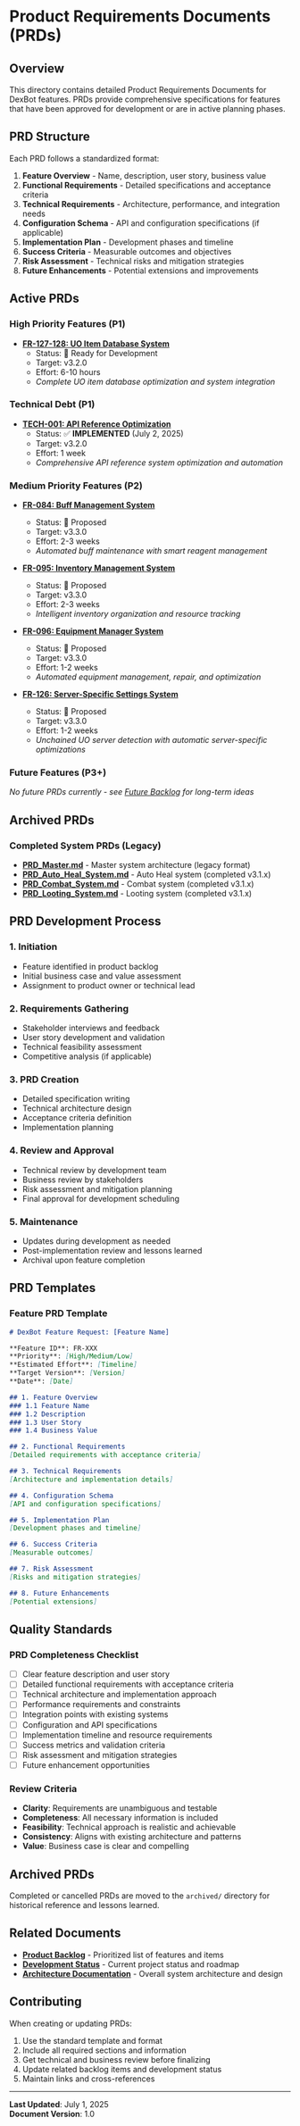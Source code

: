 # Product Requirements Documents (PRDs)

## Overview

This directory contains detailed Product Requirements Documents for DexBot features. PRDs provide comprehensive specifications for features that have been approved for development or are in active planning phases.

## PRD Structure

Each PRD follows a standardized format:
1. **Feature Overview** - Name, description, user story, business value
2. **Functional Requirements** - Detailed specifications and acceptance criteria  
3. **Technical Requirements** - Architecture, performance, and integration needs
4. **Configuration Schema** - API and configuration specifications (if applicable)
5. **Implementation Plan** - Development phases and timeline
6. **Success Criteria** - Measurable outcomes and objectives
7. **Risk Assessment** - Technical risks and mitigation strategies
8. **Future Enhancements** - Potential extensions and improvements

## Active PRDs

### High Priority Features (P1)
- **[FR-127-128: UO Item Database System](./FR-127-128_UO_Item_Database_System.md)**
  - Status: 📝 Ready for Development
  - Target: v3.2.0
  - Effort: 6-10 hours
  - *Complete UO item database optimization and system integration*

### Technical Debt (P1)
- **[TECH-001: API Reference Optimization](./TECH-001_API_Reference_Optimization.md)**
  - Status: ✅ **IMPLEMENTED** (July 2, 2025)
  - Target: v3.2.0
  - Effort: 1 week
  - *Comprehensive API reference system optimization and automation*

### Medium Priority Features (P2)
- **[FR-084: Buff Management System](./FR-084_Buff_Management_System.md)**
  - Status: 📝 Proposed
  - Target: v3.3.0
  - Effort: 2-3 weeks
  - *Automated buff maintenance with smart reagent management*

- **[FR-095: Inventory Management System](./FR-095_Inventory_Management_System.md)**
  - Status: 📝 Proposed
  - Target: v3.3.0
  - Effort: 2-3 weeks
  - *Intelligent inventory organization and resource tracking*

- **[FR-096: Equipment Manager System](./FR-096_Equipment_Manager_System.md)**
  - Status: 📝 Proposed
  - Target: v3.3.0
  - Effort: 1-2 weeks
  - *Automated equipment management, repair, and optimization*

- **[FR-126: Server-Specific Settings System](./FR-126_Server_Specific_Settings_System.md)**
  - Status: 📝 Proposed
  - Target: v3.3.0
  - Effort: 1-2 weeks  
  - *Unchained UO server detection with automatic server-specific optimizations*

### Future Features (P3+)
*No future PRDs currently - see [Future Backlog](../backlog/future/features.md) for long-term ideas*

## Archived PRDs

### Completed System PRDs (Legacy)
- **[PRD_Master.md](./archived/PRD_Master.md)** - Master system architecture (legacy format)
- **[PRD_Auto_Heal_System.md](./archived/PRD_Auto_Heal_System.md)** - Auto Heal system (completed v3.1.x)
- **[PRD_Combat_System.md](./archived/PRD_Combat_System.md)** - Combat system (completed v3.1.x)  
- **[PRD_Looting_System.md](./archived/PRD_Looting_System.md)** - Looting system (completed v3.1.x)

## PRD Development Process

### 1. Initiation
- Feature identified in product backlog
- Initial business case and value assessment
- Assignment to product owner or technical lead

### 2. Requirements Gathering
- Stakeholder interviews and feedback
- User story development and validation
- Technical feasibility assessment
- Competitive analysis (if applicable)

### 3. PRD Creation
- Detailed specification writing
- Technical architecture design
- Acceptance criteria definition
- Implementation planning

### 4. Review and Approval
- Technical review by development team
- Business review by stakeholders
- Risk assessment and mitigation planning
- Final approval for development scheduling

### 5. Maintenance
- Updates during development as needed
- Post-implementation review and lessons learned
- Archival upon feature completion

## PRD Templates

### Feature PRD Template
```markdown
# DexBot Feature Request: [Feature Name]

**Feature ID**: FR-XXX
**Priority**: [High/Medium/Low]
**Estimated Effort**: [Timeline]
**Target Version**: [Version]
**Date**: [Date]

## 1. Feature Overview
### 1.1 Feature Name
### 1.2 Description  
### 1.3 User Story
### 1.4 Business Value

## 2. Functional Requirements
[Detailed requirements with acceptance criteria]

## 3. Technical Requirements
[Architecture and implementation details]

## 4. Configuration Schema
[API and configuration specifications]

## 5. Implementation Plan
[Development phases and timeline]

## 6. Success Criteria
[Measurable outcomes]

## 7. Risk Assessment
[Risks and mitigation strategies]

## 8. Future Enhancements
[Potential extensions]
```

## Quality Standards

### PRD Completeness Checklist
- [ ] Clear feature description and user story
- [ ] Detailed functional requirements with acceptance criteria
- [ ] Technical architecture and implementation approach
- [ ] Performance requirements and constraints
- [ ] Integration points with existing systems
- [ ] Configuration and API specifications
- [ ] Implementation timeline and resource requirements
- [ ] Success metrics and validation criteria
- [ ] Risk assessment and mitigation strategies
- [ ] Future enhancement opportunities

### Review Criteria
- **Clarity**: Requirements are unambiguous and testable
- **Completeness**: All necessary information is included
- **Feasibility**: Technical approach is realistic and achievable
- **Consistency**: Aligns with existing architecture and patterns
- **Value**: Business case is clear and compelling

## Archived PRDs

Completed or cancelled PRDs are moved to the `archived/` directory for historical reference and lessons learned.

## Related Documents

- **[Product Backlog](../backlog/PRODUCT_BACKLOG.md)** - Prioritized list of features and items
- **[Development Status](../Development_Status.md)** - Current project status and roadmap
- **[Architecture Documentation](../README.md)** - Overall system architecture and design

## Contributing

When creating or updating PRDs:
1. Use the standard template and format
2. Include all required sections and information
3. Get technical and business review before finalizing
4. Update related backlog items and development status
5. Maintain links and cross-references

---

**Last Updated**: July 1, 2025  
**Document Version**: 1.0

